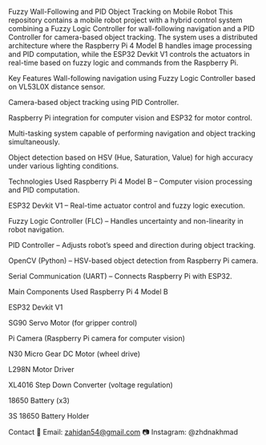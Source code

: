 Fuzzy Wall-Following and PID Object Tracking on Mobile Robot
This repository contains a mobile robot project with a hybrid control system combining a Fuzzy Logic Controller for wall-following navigation and a PID Controller for camera-based object tracking. The system uses a distributed architecture where the Raspberry Pi 4 Model B handles image processing and PID computation, while the ESP32 Devkit V1 controls the actuators in real-time based on fuzzy logic and commands from the Raspberry Pi.

Key Features
Wall-following navigation using Fuzzy Logic Controller based on VL53L0X distance sensor.

Camera-based object tracking using PID Controller.

Raspberry Pi integration for computer vision and ESP32 for motor control.

Multi-tasking system capable of performing navigation and object tracking simultaneously.

Object detection based on HSV (Hue, Saturation, Value) for high accuracy under various lighting conditions.

Technologies Used
Raspberry Pi 4 Model B – Computer vision processing and PID computation.

ESP32 Devkit V1 – Real-time actuator control and fuzzy logic execution.

Fuzzy Logic Controller (FLC) – Handles uncertainty and non-linearity in robot navigation.

PID Controller – Adjusts robot’s speed and direction during object tracking.

OpenCV (Python) – HSV-based object detection from Raspberry Pi camera.

Serial Communication (UART) – Connects Raspberry Pi with ESP32.

Main Components Used
Raspberry Pi 4 Model B

ESP32 Devkit V1

SG90 Servo Motor (for gripper control)

Pi Camera (Raspberry Pi camera for computer vision)

N30 Micro Gear DC Motor (wheel drive)

L298N Motor Driver

XL4016 Step Down Converter (voltage regulation)

18650 Battery (x3)

3S 18650 Battery Holder

Contact
📧 Email: zahidan54@gmail.com
📷 Instagram: @zhdnakhmad
